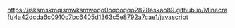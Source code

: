 https://jsksmskmqismwksmwoqo0oqooqqo2828askao89.github.io/Minecraft/4a42dcda6c0910c7bc6405d1363c5e8792a7cae1/javascript
